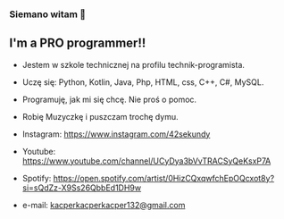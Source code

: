 ### Siemano witam 👋 



## I'm a PRO programmer!!

- Jestem w szkole technicznej na profilu technik-programista.
- Uczę się: Python, Kotlin, Java, Php, HTML, css, C++, C#, MySQL.
- Programuję, jak mi się chcę. Nie proś o pomoc.
- Robię Muzyczkę i puszczam trochę dymu.


- Instagram: https://www.instagram.com/42sekundy
- Youtube: https://www.youtube.com/channel/UCyDya3bVvTRACSyQeKsxP7A
- Spotify: https://open.spotify.com/artist/0HizCQxqwfchEpOQcxot8y?si=sQdZz-X9Ss26QbbEd1DH9w
- e-mail: kacperkacperkacper132@gmail.com
